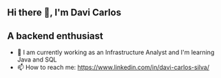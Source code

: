 ## Hi there 👋, I'm Davi Carlos

## A backend enthusiast 

- 🔭 I am currently working as an Infrastructure Analyst and I'm learning Java and SQL
- 📫 How to reach me: https://www.linkedin.com/in/davi-carlos-silva/

<!--
**dcarllos/dcarllos** is a ✨ _special_ ✨ repository because its `README.md` (this file) appears on your GitHub profile.

Here are some ideas to get you started:

- 🔭 I’m currently working on ...
- 🌱 I’m currently learning ...
- 👯 I’m looking to collaborate on ...
- 🤔 I’m looking for help with ...
- 💬 Ask me about ...
- 📫 How to reach me: ...
- 😄 Pronouns: ...
- ⚡ Fun fact: ...
-->
